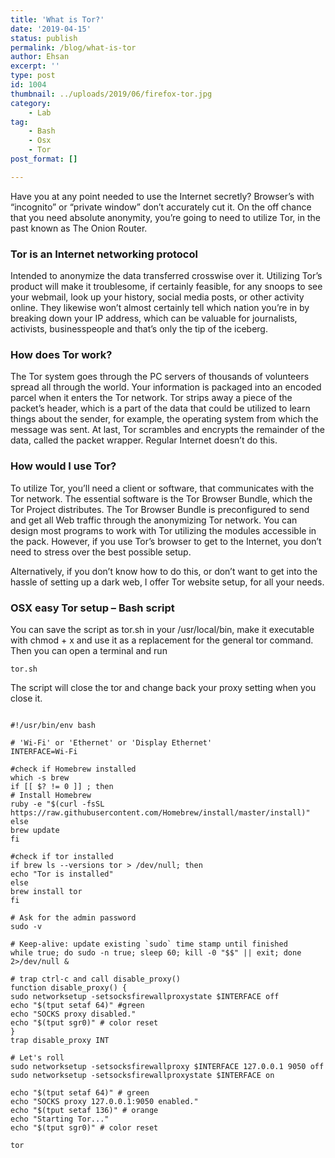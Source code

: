 ```yaml
---
title: 'What is Tor?'
date: '2019-04-15'
status: publish
permalink: /blog/what-is-tor
author: Ehsan
excerpt: ''
type: post
id: 1004
thumbnail: ../uploads/2019/06/firefox-tor.jpg
category:
    - Lab
tag:
    - Bash
    - Osx
    - Tor
post_format: []

---
```

Have you at any point needed to use the Internet secretly? Browser’s with “incognito” or “private window” don’t accurately cut it. On the off chance that you need absolute anonymity, you’re going to need to utilize Tor, in the past known as The Onion Router.

### Tor is an Internet networking protocol

Intended to anonymize the data transferred crosswise over it. Utilizing Tor’s product will make it troublesome, if certainly feasible, for any snoops to see your webmail, look up your history, social media posts, or other activity online.
They likewise won’t almost certainly tell which nation you’re in by breaking down your IP address, which can be valuable for journalists, activists, businesspeople and that’s only the tip of the iceberg.

### How does Tor work?

The Tor system goes through the PC servers of thousands of volunteers spread all through the world. Your information is packaged into an encoded parcel when it enters the Tor network.
Tor strips away a piece of the packet’s header, which is a part of the data that could be utilized to learn things about the sender, for example, the operating system from which the message was sent.
At last, Tor scrambles and encrypts the remainder of the data, called the packet wrapper. Regular Internet doesn’t do this.

### How would I use Tor?

To utilize Tor, you’ll need a client or software, that communicates with the Tor network.
The essential software is the Tor Browser Bundle, which the Tor Project distributes. The Tor Browser Bundle is preconfigured to send and get all Web traffic through the anonymizing Tor network.
You can design most programs to work with Tor utilizing the modules accessible in the pack. However, if you use Tor’s browser to get to the Internet, you don’t need to stress over the best possible setup.

Alternatively, if you don’t know how to do this, or don’t want to get into the hassle of setting up a dark web, I offer Tor website setup, for all your needs.

### OSX easy Tor setup – Bash script

You can save the script as tor.sh in your /usr/local/bin, make it executable with chmod + x and use it as a replacement for the general tor command.
Then you can open a terminal and run

```
tor.sh
```

The script will close the tor and change back your proxy setting when you close it.

```

#!/usr/bin/env bash

# 'Wi-Fi' or 'Ethernet' or 'Display Ethernet'
INTERFACE=Wi-Fi

#check if Homebrew installed
which -s brew
if [[ $? != 0 ]] ; then
# Install Homebrew
ruby -e "$(curl -fsSL https://raw.githubusercontent.com/Homebrew/install/master/install)"
else
brew update
fi

#check if tor installed
if brew ls --versions tor > /dev/null; then
echo "Tor is installed"
else
brew install tor
fi

# Ask for the admin password
sudo -v

# Keep-alive: update existing `sudo` time stamp until finished
while true; do sudo -n true; sleep 60; kill -0 "$$" || exit; done 2>/dev/null &

# trap ctrl-c and call disable_proxy()
function disable_proxy() {
sudo networksetup -setsocksfirewallproxystate $INTERFACE off
echo "$(tput setaf 64)" #green
echo "SOCKS proxy disabled."
echo "$(tput sgr0)" # color reset
}
trap disable_proxy INT

# Let's roll
sudo networksetup -setsocksfirewallproxy $INTERFACE 127.0.0.1 9050 off
sudo networksetup -setsocksfirewallproxystate $INTERFACE on

echo "$(tput setaf 64)" # green
echo "SOCKS proxy 127.0.0.1:9050 enabled."
echo "$(tput setaf 136)" # orange
echo "Starting Tor..."
echo "$(tput sgr0)" # color reset

tor

```